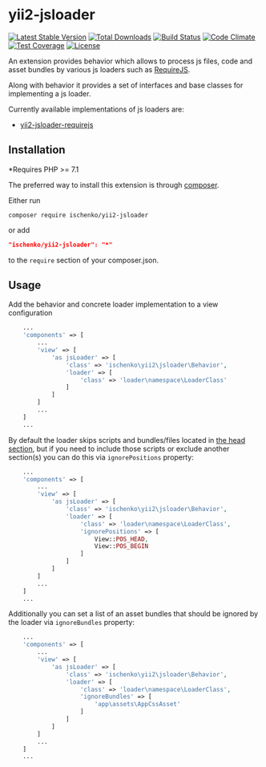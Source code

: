# yii2-jsloader

[![Latest Stable Version](https://poser.pugx.org/ischenko/yii2-jsloader/v/stable)](https://packagist.org/packages/ischenko/yii2-jsloader)
[![Total Downloads](https://poser.pugx.org/ischenko/yii2-jsloader/downloads)](https://packagist.org/packages/ischenko/yii2-jsloader)
[![Build Status](https://travis-ci.org/ischenko/yii2-jsloader.svg?branch=master)](https://travis-ci.org/ischenko/yii2-jsloader)
[![Code Climate](https://codeclimate.com/github/ischenko/yii2-jsloader/badges/gpa.svg)](https://codeclimate.com/github/ischenko/yii2-jsloader)
[![Test Coverage](https://codeclimate.com/github/ischenko/yii2-jsloader/badges/coverage.svg)](https://codeclimate.com/github/ischenko/yii2-jsloader/coverage)
[![License](https://poser.pugx.org/ischenko/yii2-jsloader/license)](https://packagist.org/packages/ischenko/yii2-jsloader)

An extension provides behavior which allows to process js files, code and asset bundles by various js loaders such as [RequireJS](http://requirejs.org).

Along with behavior it provides a set of interfaces and base classes for implementing a js loader.

Currently available implementations of js loaders are:
 - [yii2-jsloader-requirejs](https://github.com/ischenko/yii2-jsloader-requirejs)

## Installation
*Requires PHP >= 7.1

The preferred way to install this extension is through [composer](http://getcomposer.org/download/).

Either run
```
composer require ischenko/yii2-jsloader
```

or add

```json
"ischenko/yii2-jsloader": "*"
```

to the `require` section of your composer.json.

## Usage

Add the behavior and concrete loader implementation to a view configuration

```php
    ...
    'components' => [
        ...
        'view' => [
            'as jsLoader' => [
                'class' => 'ischenko\yii2\jsloader\Behavior',
                'loader' => [
                    'class' => 'loader\namespace\LoaderClass'
                ]
            ]
        ]
        ...
    ]
    ...
```

By default the loader skips scripts and bundles/files located in [the head section](http://www.yiiframework.com/doc-2.0/yii-web-view.html#POS_HEAD-detail), 
but if you need to include those scripts or exclude another section(s) you can do this via `ignorePositions` property:

```php
    ...
    'components' => [
        ...
        'view' => [
            'as jsLoader' => [
                'class' => 'ischenko\yii2\jsloader\Behavior',
                'loader' => [
                    'class' => 'loader\namespace\LoaderClass',
                    'ignorePositions' => [
                        View::POS_HEAD,
                        View::POS_BEGIN
                    ]
                ]
            ]
        ]
        ...
    ]
    ...
```

Additionally you can set a list of an asset bundles that should be ignored by the loader via `ignoreBundles` property:

```php
    ...
    'components' => [
        ...
        'view' => [
            'as jsLoader' => [
                'class' => 'ischenko\yii2\jsloader\Behavior',
                'loader' => [
                    'class' => 'loader\namespace\LoaderClass',
                    'ignoreBundles' => [
                        'app\assets\AppCssAsset'
                    ]
                ]
            ]
        ]
        ...
    ]
    ...
```
